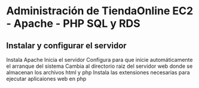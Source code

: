 # Administración de TiendaOnline EC2 - Apache - PHP SQL y RDS

## Instalar y configurar el servidor

Instala Apache
Inicia el servidor
Configura para que inicie automáticamente el arranque del sistema
Cambia al directorio raiz del servidor web donde se almacenan los archivos html y php
Instala las extensiones necesarias para ejecutar aplicaiones web en php

